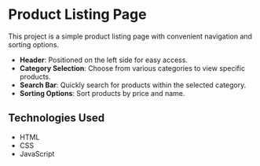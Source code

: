 # Product Listing Page

This project is a simple product listing page with convenient navigation and sorting options.

- **Header**: Positioned on the left side for easy access.
- **Category Selection**: Choose from various categories to view specific products.
- **Search Bar**: Quickly search for products within the selected category.
- **Sorting Options**: Sort products by price and name.

## Technologies Used

- HTML
- CSS
- JavaScript

